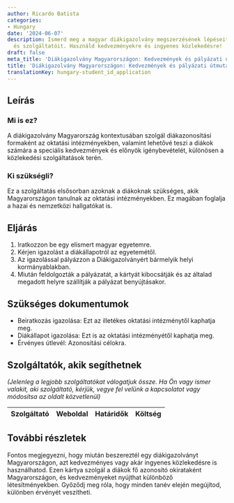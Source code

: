 ```yaml
---
author: Ricardo Batista
categories:
- Hungary
date: '2024-06-07'
description: Ismerd meg a magyar diákigazolvány megszerzésének lépéseit, dokumentumait
  és szolgáltatóit. Használd kedvezményekre és ingyenes közlekedésre!
draft: false
meta_title: 'Diákigazolvány Magyarországon: Kedvezmények és pályázati útmutató'
title: 'Diákigazolvány Magyarországon: Kedvezmények és pályázati útmutató'
translationKey: hungary-student_id_application
---
```



## Leírás
### Mi is ez?
A diákigazolvány Magyarország kontextusában szolgál diákazonosítási formaként az oktatási intézményekben, valamint lehetővé teszi a diákok számára a speciális kedvezmények és előnyök igénybevételét, különösen a közlekedési szolgáltatások terén.

### Ki szükségli?
Ez a szolgáltatás elsősorban azoknak a diákoknak szükséges, akik Magyarországon tanulnak az oktatási intézményekben. Ez magában foglalja a hazai és nemzetközi hallgatókat is.

## Eljárás
1. Iratkozzon be egy elismert magyar egyetemre.
2. Kérjen igazolást a diákállapotról az egyetemétől.
3. Az igazolással pályázzon a Diákigazolványért bármelyik helyi kormányablakban.
4. Miután feldolgozták a pályázatát, a kártyát kibocsátják és az általad megadott helyre szállítják a pályázat benyújtásakor.

## Szükséges dokumentumok
- Beiratkozás igazolása: Ezt az illetékes oktatási intézménytől kaphatja meg.
- Diákállapot igazolása: Ezt is az oktatási intézményétől kaphatja meg.
- Érvényes útlevél: Azonosítási célokra.

## Szolgáltatók, akik segíthetnek
_(Jelenleg a legjobb szolgáltatókat válogatjuk össze. Ha Ön vagy ismer valakit, aki szolgáltató, kérjük, vegye fel velünk a kapcsolatot vagy módosítsa az oldalt közvetlenül)_

| Szolgáltató     |     Weboldal    |     Határidők    |       Költség     |
| --------------- | --------------- |  :-------------: | :-------------: |

## További részletek
Fontos megjegyezni, hogy miután beszereztél egy diákigazolványt Magyarországon, azt kedvezményes vagy akár ingyenes közlekedésre is használhatod. Ezen kártya szolgál a diákok fő azonosító okirataként Magyarországon, és kedvezményeket nyújthat különböző létesítményekben. Győződj meg róla, hogy minden tanév elején megújítod, különben érvényét veszítheti.